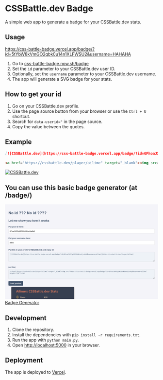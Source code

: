 # CSSBattle.dev Badge

A simple web app to generate a badge for your CSSBattle.dev stats.

## Usage
https://css-battle-badge.vercel.app/badge/?id=5tYbW8kVmGO2qbk0u14n1XLFWSU2&username=HAHAHA

1. Go to [css-battle-badge.now.sh/badge](https://css-battle-badge.now.sh/badge)
2. Set the `id` parameter to your CSSBattle.dev user ID.
3. Optionally, set the `username` parameter to your CSSBattle.dev username.
4. The app will generate a SVG badge for your stats.

## How to get your id

1. Go on your CSSBattle.dev profile.
2. Use the page source button from your browser or use the `Ctrl + U` shortcut.
3. Search for `data-userid="` in the page source.
4. Copy the value between the quotes.

## Example

```md
[![CSSBattle.dev](https://css-battle-badge.vercel.app/badge/?id=GFhoaJX4SFgdWOBXdWUee4jsaNq2&username=Emilia)](https://cssbattle.dev/player/ailime)
```

```html
<a href="https://cssbattle.dev/player/ailime" target="_blank"><img src="https://css-battle-badge.vercel.app/badge/?id=GFhoaJX4SFgdWOBXdWUee4jsaNq2&username=Emilia" height="250"/></a>
```

[![CSSBattle.dev](https://css-battle-badge.vercel.app/badge/?id=GFhoaJX4SFgdWOBXdWUee4jsaNq2&username=Emilia)](https://cssbattle.dev/player/ailime)

## You can use this basic badge generator (at /badge/)

[![Url generator](/static/generator.png)](https://css-battle-badge.vercel.app/badge/)
[Badge Generator](https://css-battle-badge.vercel.app/badge/)

## Development

1. Clone the repository.
2. Install the dependencies with `pip install -r requirements.txt`.
3. Run the app with `python main.py`.
4. Open [http://localhost:5000](http://localhost:5000) in your browser.

## Deployment

The app is deployed to [Vercel](https://vercel.com/).

<!-- 
## Star History

<picture>
  <source
    media="(prefers-color-scheme: dark)"
    srcset="
      https://api.star-history.com/svg?repos=BahAilime/cssBattleBadge&type=Date&theme=dark
    "
  />
  <source
    media="(prefers-color-scheme: light)"
    srcset="
      https://api.star-history.com/svg?repos=BahAilime/cssBattleBadge&type=Date
    "
  />
  <img
    alt="Star History Chart"
    src="https://api.star-history.com/svg?repos=BahAilime/cssBattleBadge&type=Date"
  />
</picture> -->